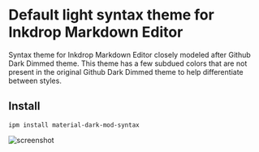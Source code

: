 # Default light syntax theme for Inkdrop Markdown Editor

Syntax theme for Inkdrop Markdown Editor closely modeled after Github Dark Dimmed theme.  This theme has a few subdued colors that are not present in the original Github Dark Dimmed theme to help differentiate between styles.  

## Install

```
ipm install material-dark-mod-syntax
```

![screenshot](https://user-images.githubusercontent.com/9391497/153889463-5caad0d6-7fb3-414e-bdec-976bbc6744c1.png)
